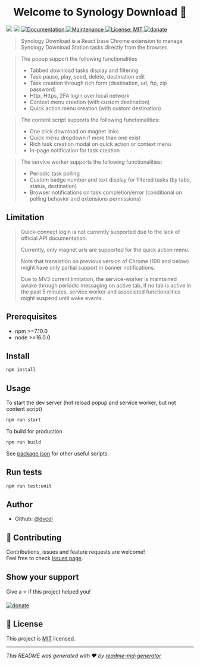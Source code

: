 <h1 align="center">Welcome to Synology Download 👋</h1>
<p>
  <img src="https://img.shields.io/badge/npm-%3E%3D7.10.0-blue.svg" />
  <img src="https://img.shields.io/badge/node-%3E%3D16.0.0-blue.svg" />
  <a href="https://github.com/dvcol/synology-download#readme" target="_blank">
    <img alt="Documentation" src="https://img.shields.io/badge/documentation-yes-brightgreen.svg" />
  </a>
  <a href="https://github.com/dvcol/synology-download/graphs/commit-activity" target="_blank">
    <img alt="Maintenance" src="https://img.shields.io/badge/Maintained%3F-yes-green.svg" />
  </a>
  <a href="https://github.com/dvcol/synology-download/blob/master/LICENSE" target="_blank">
    <img alt="License: MIT" src="https://img.shields.io/github/license/dvcol/synology-download" />
  </a>
 <a href="https://paypal.me/dvcol/5" target="_blank">
    <img alt="donate" src="https://img.shields.io/badge/Donate%20€-PayPal-brightgreen.svg" />
  </a>
</p>

> Synology Download is a React base Chrome extension to manage Synology Download Station tasks directly from the browser.

> The popup support the following functionalities
>
> * Tabbed download tasks display and filtering
> * Task pause, play, seed, delete, destination edit
> * Task creation through rich form (destination, url, ftp, zip password)
> * Http, Https, 2FA login over local network
> * Context menu creation (with custom destination)
> * Quick action menu creation (with custom destination)

> The content script supports the following functionalities:
>
> * One click download on magnet links
> * Quick menu dropdown if more than one exist
> * Rich task creation modal on quick action or context menu
> * In-page notification for task creation

> The service worker supports the following functionalities:
>
> * Periodic task polling
> * Custom badge number and text display for filtered tasks (by tabs, status, destination)
> * Browser notifications on task completion/error (conditional on polling behavior and extensions permissions)

## Limitation

> Quick-connect login is not currently supported due to the lack of official API documentation.
>
> Currently, only magnet urls are supported for the quick action menu.
>
> Note that translation on previous version of Chrome (100 and below) might have only partial support in banner notifications.
>
> Due to MV3 current limitation, the service-worker is maintained awake through periodic messaging on active tab, if no tab is active in the past 5 minutes, service worker and associated functionalities might suspend until wake events.

## Prerequisites

- npm >=7.10.0
- node >=16.0.0

## Install

```sh
npm install
```

## Usage

To start the dev server (hot reload popup and service worker, but not content script)

```sh
npm run start
```

To build for production

```sh
npm run build
```

See [package.json](https://github.com/dvcol/synology-download/blob/main/package.json) for other useful scripts.

## Run tests

```sh
npm run test:unit
```

## Author

* Github: [@dvcol](https://github.com/dvcol)

## 🤝 Contributing

Contributions, issues and feature requests are welcome!<br />Feel free to check [issues page](https://github.com/dvcol/synology-download/issues).

## Show your support

Give a ⭐️ if this project helped you!

 <a href="https://paypal.me/dvcol/5" target="_blank">
    <img alt="donate" src="https://img.shields.io/badge/Donate%20€-PayPal-brightgreen.svg" />
  </a>

## 📝 License

This project is [MIT](https://github.com/dvcol/synology-download/blob/master/LICENSE) licensed.

***
_This README was generated with ❤️ by [readme-md-generator](https://github.com/kefranabg/readme-md-generator)_
